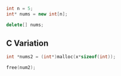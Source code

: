 

```cpp
int n = 5;
int* nums = new int[n];
```

```cpp
delete[] nums;
```

## C Variation
```c
int *nums2 = (int*)malloc(x*sizeof(int));
```

```c
free(num2);
```